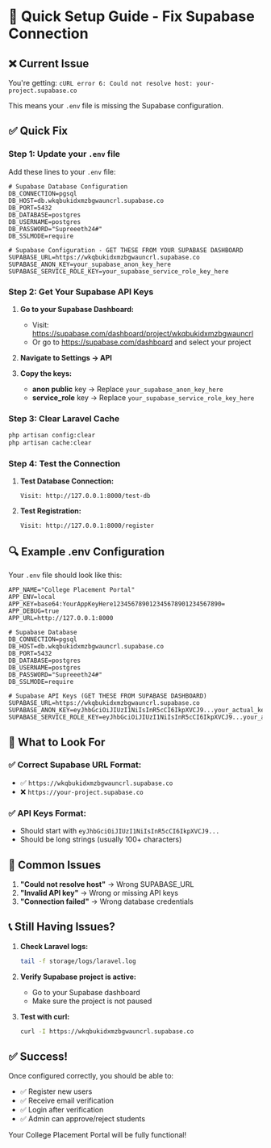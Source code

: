 # 🚀 Quick Setup Guide - Fix Supabase Connection

## ❌ Current Issue
You're getting: `cURL error 6: Could not resolve host: your-project.supabase.co`

This means your `.env` file is missing the Supabase configuration.

## ✅ Quick Fix

### Step 1: Update your `.env` file

Add these lines to your `.env` file:

```env
# Supabase Database Configuration
DB_CONNECTION=pgsql
DB_HOST=db.wkqbukidxmzbgwauncrl.supabase.co
DB_PORT=5432
DB_DATABASE=postgres
DB_USERNAME=postgres
DB_PASSWORD="Supreeeth24#"
DB_SSLMODE=require

# Supabase Configuration - GET THESE FROM YOUR SUPABASE DASHBOARD
SUPABASE_URL=https://wkqbukidxmzbgwauncrl.supabase.co
SUPABASE_ANON_KEY=your_supabase_anon_key_here
SUPABASE_SERVICE_ROLE_KEY=your_supabase_service_role_key_here
```

### Step 2: Get Your Supabase API Keys

1. **Go to your Supabase Dashboard:**
   - Visit: https://supabase.com/dashboard/project/wkqbukidxmzbgwauncrl
   - Or go to https://supabase.com/dashboard and select your project

2. **Navigate to Settings → API**

3. **Copy the keys:**
   - **anon public** key → Replace `your_supabase_anon_key_here`
   - **service_role** key → Replace `your_supabase_service_role_key_here`

### Step 3: Clear Laravel Cache

```bash
php artisan config:clear
php artisan cache:clear
```

### Step 4: Test the Connection

1. **Test Database Connection:**
   ```
   Visit: http://127.0.0.1:8000/test-db
   ```

2. **Test Registration:**
   ```
   Visit: http://127.0.0.1:8000/register
   ```

## 🔍 Example .env Configuration

Your `.env` file should look like this:

```env
APP_NAME="College Placement Portal"
APP_ENV=local
APP_KEY=base64:YourAppKeyHere123456789012345678901234567890=
APP_DEBUG=true
APP_URL=http://127.0.0.1:8000

# Supabase Database
DB_CONNECTION=pgsql
DB_HOST=db.wkqbukidxmzbgwauncrl.supabase.co
DB_PORT=5432
DB_DATABASE=postgres
DB_USERNAME=postgres
DB_PASSWORD="Supreeeth24#"
DB_SSLMODE=require

# Supabase API Keys (GET THESE FROM SUPABASE DASHBOARD)
SUPABASE_URL=https://wkqbukidxmzbgwauncrl.supabase.co
SUPABASE_ANON_KEY=eyJhbGciOiJIUzI1NiIsInR5cCI6IkpXVCJ9...your_actual_key
SUPABASE_SERVICE_ROLE_KEY=eyJhbGciOiJIUzI1NiIsInR5cCI6IkpXVCJ9...your_actual_key
```

## 🎯 What to Look For

### ✅ Correct Supabase URL Format:
- ✅ `https://wkqbukidxmzbgwauncrl.supabase.co`
- ❌ `https://your-project.supabase.co`

### ✅ API Keys Format:
- Should start with `eyJhbGciOiJIUzI1NiIsInR5cCI6IkpXVCJ9...`
- Should be long strings (usually 100+ characters)

## 🚨 Common Issues

1. **"Could not resolve host"** → Wrong SUPABASE_URL
2. **"Invalid API key"** → Wrong or missing API keys
3. **"Connection failed"** → Wrong database credentials

## 📞 Still Having Issues?

1. **Check Laravel logs:**
   ```bash
   tail -f storage/logs/laravel.log
   ```

2. **Verify Supabase project is active:**
   - Go to your Supabase dashboard
   - Make sure the project is not paused

3. **Test with curl:**
   ```bash
   curl -I https://wkqbukidxmzbgwauncrl.supabase.co
   ```

## ✅ Success!

Once configured correctly, you should be able to:
- ✅ Register new users
- ✅ Receive email verification
- ✅ Login after verification
- ✅ Admin can approve/reject students

Your College Placement Portal will be fully functional!
